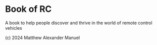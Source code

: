 # Book of RC

A book to help people discover and thrive in the world of remote control vehicles

(c) 2024 Matthew Alexander Manuel
